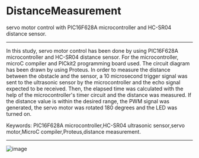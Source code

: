 # DistanceMeasurement

servo motor control with PIC16F628A microcontroller and HC-SR04 distance sensor.

---

In this study, servo motor control has been done by using PIC16F628A microcontroller and HC-SR04 distance sensor. For the microcontroller, microC compiler and PICkit2 programming board used. The circuit diagram has been drawn by using Proteus.
In order to measure the distance between the obstacle and the sensor, a 10 microsecond trigger signal was sent to the ultrasonic sensor by the microcontroller and the echo signal expected to be received. Then, the elapsed time was calculated with the help of the microcontroller's timer circuit and the distance was measured. If the distance value is within the desired range, the PWM signal was generated, the servo motor was rotated 180 degrees and the LED was turned on.

Keywords: PIC16F628A microcontroller,HC-SR04 ultrasonic sensor,servo motor,MicroC compiler,Proteus,distance measurement.

---

![image](https://user-images.githubusercontent.com/27640916/131229186-a8b7f0b1-c4c2-4a3b-86cc-f4287b1329b0.png)

